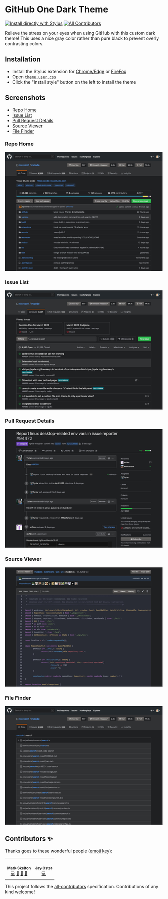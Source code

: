 # GitHub One Dark Theme

[![Install directly with Stylus](https://img.shields.io/badge/Install%20directly%20with-Stylus-00adad.svg)](https://github.com/mskelton/github-one-dark-theme/raw/master/theme.user.css)<!-- ALL-CONTRIBUTORS-BADGE:START - Do not remove or modify this section --> [![All Contributors](https://img.shields.io/badge/all_contributors-2-orange.svg)](#contributors)<!-- ALL-CONTRIBUTORS-BADGE:END -->

Relieve the stress on your eyes when using GitHub with this custom dark theme! This uses a nice gray color rather than pure black to prevent overly contrasting colors.

## Installation

- Install the Stylus extension for [Chrome/Edge](https://chrome.google.com/webstore/detail/stylus/clngdbkpkpeebahjckkjfobafhncgmne?hl=en) or [FireFox](https://addons.mozilla.org/en-US/firefox/addon/styl-us)
- Open [`theme.user.css`](https://github.com/mskelton/github-one-dark-theme/raw/master/theme.user.css)
- Click the "Install style" button on the left to install the theme

## Screenshots

- [Repo Home](#repo-home)
- [Issue List](#issue-list)
- [Pull Request Details](#pull-request-details)
- [Source Viewer](#source-viewer)
- [File Finder](#file-finder)

### Repo Home

![Repo home](screenshots/repo.jpeg)

### Issue List

![Issue list](screenshots/issues.jpg)

### Pull Request Details

![Pull request details](screenshots/pull-request.jpg)

### Source Viewer

![Source viewer](screenshots/editor.jpg)

### File Finder

![File finder](screenshots/file-finder.jpg)

## Contributors ✨

Thanks goes to these wonderful people ([emoji key](https://allcontributors.org/docs/en/emoji-key)):

<!-- ALL-CONTRIBUTORS-LIST:START - Do not remove or modify this section -->
<!-- prettier-ignore-start -->
<!-- markdownlint-disable -->
<table>
  <tr>
    <td align="center"><a href="https://github.com/mskelton"><img src="https://avatars3.githubusercontent.com/u/25914066?v=4" width="100px;" alt=""/><br /><sub><b>Mark Skelton</b></sub></a><br /><a href="https://github.com/mskelton/github-one-dark-theme/commits?author=mskelton" title="Code">💻</a> <a href="https://github.com/mskelton/github-one-dark-theme/commits?author=mskelton" title="Documentation">📖</a> <a href="#ideas-mskelton" title="Ideas, Planning, & Feedback">🤔</a> <a href="#design-mskelton" title="Design">🎨</a></td>
    <td align="center"><a href="http://www.kodewerx.org/"><img src="https://avatars0.githubusercontent.com/u/456942?v=4" width="100px;" alt=""/><br /><sub><b>Jay Oster</b></sub></a><br /><a href="https://github.com/mskelton/github-one-dark-theme/commits?author=parasyte" title="Code">💻</a></td>
  </tr>
</table>

<!-- markdownlint-enable -->
<!-- prettier-ignore-end -->

<!-- ALL-CONTRIBUTORS-LIST:END -->

This project follows the [all-contributors](https://github.com/all-contributors/all-contributors) specification. Contributions of any kind welcome!

